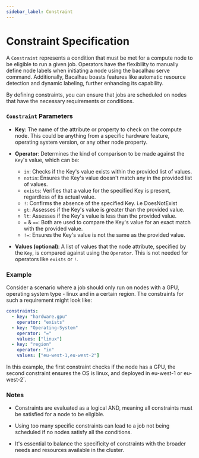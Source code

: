 ```yaml
---
sidebar_label: Constraint
---
```


# Constraint Specification

A `Constraint` represents a condition that must be met for a compute node to be eligible to run a given job. Operators have the flexibility to manually define node labels when initiating a node using the bacalhau serve command. Additionally, Bacalhau boasts features like automatic resource detection and dynamic labeling, further enhancing its capability.

By defining constraints, you can ensure that jobs are scheduled on nodes that have the necessary requirements or conditions. 

### `Constraint` Parameters

- **Key**: The name of the attribute or property to check on the compute node. This could be anything from a specific hardware feature, operating system version, or any other node property.

- **Operator**: Determines the kind of comparison to be made against the `Key`'s value, which can be:
  - `in`: Checks if the Key's value exists within the provided list of values. 
  - `notin`: Ensures the Key's value doesn't match any in the provided list of values. 
  - `exists`: Verifies that a value for the specified Key is present, regardless of its actual value.
  - `!`: Confirms the absence of the specified Key. i.e DoesNotExist 
  - `gt`: Assesses if the Key's value is greater than the provided value. 
  - `lt`: Assesses if the Key's value is less than the provided value. 
  - `=` & `==`: Both are used to compare the Key's value for an exact match with the provided value.
  - `!=`: Ensures the Key's value is not the same as the provided value.


- **Values (optional)**: A list of values that the node attribute, specified by the `Key`, is compared against using the `Operator`. This is not needed for operators like `exists` or `!`.

### Example

Consider a scenario where a job should only run on nodes with a GPU, operating system type - linux and in a certain region. The constraints for such a requirement might look like:

```yaml
constraints:
  - key: "hardware.gpu"
    operator: "exists"
  - key: "Operating-System"
    operator: "="
    values: ["linux"]
  - key: "region"
    operator: "in"
    values: ["eu-west-1,eu-west-2"]
```

In this example, the first constraint checks if the node has a GPU, the second constraint ensures the OS is linux, and deployed in eu-west-1 or eu-west-2`.

### Notes

- Constraints are evaluated as a logical AND, meaning all constraints must be satisfied for a node to be eligible.

- Using too many specific constraints can lead to a job not being scheduled if no nodes satisfy all the conditions.

- It's essential to balance the specificity of constraints with the broader needs and resources available in the cluster.